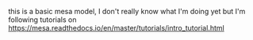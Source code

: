 this is a basic mesa model, I don't really know what I'm doing yet but I'm following tutorials on https://mesa.readthedocs.io/en/master/tutorials/intro_tutorial.html